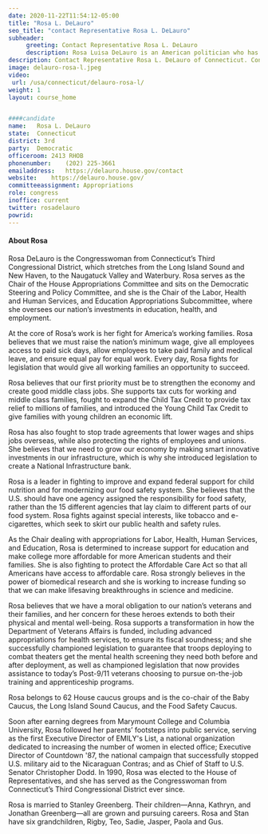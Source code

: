 ```yaml
---
date: 2020-11-22T11:54:12-05:00
title: "Rosa L. DeLauro"
seo_title: "contact Representative Rosa L. DeLauro"
subheader:
     greeting: Contact Representative Rosa L. DeLauro 
     description: Rosa Luisa DeLauro is an American politician who has been the U.S. Representative for Connecticut's 3rd congressional district since 1991. She is a member of the Democratic Party. The district is based in New Haven, and includes most of that city's suburbs.
description: Contact Representative Rosa L. DeLauro of Connecticut. Contact information for Rosa L. DeLauro includes email address, phone number, and mailing address.
image: delauro-rosa-l.jpeg
video: 
 url: /usa/connecticut/delauro-rosa-l/
weight: 1
layout: course_home


####candidate
name:	Rosa L. DeLauro
state:	Connecticut
district: 3rd
party:	Democratic
officeroom:	2413 RHOB
phonenumber:	(202) 225-3661
emailaddress:	https://delauro.house.gov/contact
website:	https://delauro.house.gov/
committeeassignment: Appropriations
role: congress
inoffice: current
twitter: rosadelauro
powrid: 
---
```


#### About Rosa
Rosa DeLauro is the Congresswoman from Connecticut’s Third Congressional District, which stretches from the Long Island Sound and New Haven, to the Naugatuck Valley and Waterbury. Rosa serves as the Chair of the House Appropriations Committee and sits on the Democratic Steering and Policy Committee, and she is the Chair of the Labor, Health and Human Services, and Education Appropriations Subcommittee, where she oversees our nation’s investments in education, health, and employment. 

At the core of Rosa’s work is her fight for America’s working families. Rosa believes that we must raise the nation’s minimum wage, give all employees access to paid sick days, allow employees to take paid family and medical leave, and ensure equal pay for equal work. Every day, Rosa fights for legislation that would give all working families an opportunity to succeed.

Rosa believes that our first priority must be to strengthen the economy and create good middle class jobs. She supports tax cuts for working and middle class families, fought to expand the Child Tax Credit to provide tax relief to millions of families, and introduced the Young Child Tax Credit to give families with young children an economic lift.

Rosa has also fought to stop trade agreements that lower wages and ships jobs overseas, while also protecting the rights of employees and unions. She believes that we need to grow our economy by making smart innovative investments in our infrastructure, which is why she introduced legislation to create a National Infrastructure bank.

Rosa is a leader in fighting to improve and expand federal support for child nutrition and for modernizing our food safety system. She believes that the U.S. should have one agency assigned the responsibility for food safety, rather than the 15 different agencies that lay claim to different parts of our food system. Rosa fights against special interests, like tobacco and e-cigarettes, which seek to skirt our public health and safety rules.

As the Chair dealing with appropriations for Labor, Health, Human Services, and Education, Rosa is determined to increase support for education and make college more affordable for more American students and their families. She is also fighting to protect the Affordable Care Act so that all Americans have access to affordable care. Rosa strongly believes in the power of biomedical research and she is working to increase funding so that we can make lifesaving breakthroughs in science and medicine.

Rosa believes that we have a moral obligation to our nation’s veterans and their families, and her concern for these heroes extends to both their physical and mental well-being. Rosa supports a transformation in how the Department of Veterans Affairs is funded, including advanced appropriations for health services, to ensure its fiscal soundness; and she successfully championed legislation to guarantee that troops deploying to combat theaters get the mental health screening they need both before and after deployment, as well as championed legislation that now provides assistance to today’s Post-9/11 veterans choosing to pursue on-the-job training and apprenticeship programs.

Rosa belongs to 62 House caucus groups and is the co-chair of the Baby Caucus, the Long Island Sound Caucus, and the Food Safety Caucus.

Soon after earning degrees from Marymount College and Columbia University, Rosa followed her parents’ footsteps into public service, serving as the first Executive Director of EMILY's List, a national organization dedicated to increasing the number of women in elected office; Executive Director of Countdown '87, the national campaign that successfully stopped U.S. military aid to the Nicaraguan Contras; and as Chief of Staff to U.S. Senator Christopher Dodd. In 1990, Rosa was elected to the House of Representatives, and she has served as the Congresswoman from Connecticut’s Third Congressional District ever since.

Rosa is married to Stanley Greenberg. Their children—Anna, Kathryn, and Jonathan Greenberg—all are grown and pursuing careers. Rosa and Stan have six grandchildren, Rigby, Teo, Sadie, Jasper, Paola and Gus. 